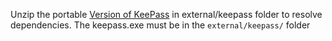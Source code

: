 Unzip the portable [Version of KeePass](https://keepass.info/download.html) in external/keepass folder to resolve dependencies.
The keepass.exe must be in the `external/keepass/` folder
